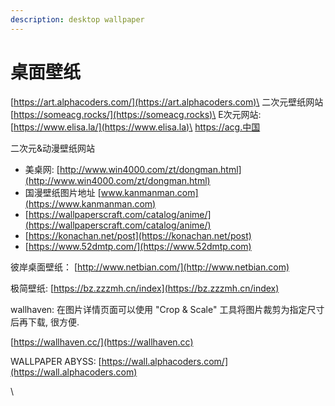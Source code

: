 ```yaml
---
description: desktop wallpaper
---
```


# 桌面壁纸

[https://art.alphacoders.com/](https://art.alphacoders.com)\
二次元壁纸网站 [https://someacg.rocks/](https://someacg.rocks)\
E次元网站: [https://www.elisa.la/](https://www.elisa.la)\
https://acg.中国

二次元&动漫壁纸网站

* 美桌网: [http://www.win4000.com/zt/dongman.html](http://www.win4000.com/zt/dongman.html)
* 国漫壁纸图片地址 [www.kanmanman.com](https://www.kanmanman.com)
* [https://wallpaperscraft.com/catalog/anime/](https://wallpaperscraft.com/catalog/anime/)
* [https://konachan.net/post](https://konachan.net/post)
* [https://www.52dmtp.com/](https://www.52dmtp.com)

彼岸桌面壁纸： [http://www.netbian.com/](http://www.netbian.com)

极简壁纸: [https://bz.zzzmh.cn/index](https://bz.zzzmh.cn/index)

wallhaven: 在图片详情页面可以使用 "Crop & Scale" 工具将图片裁剪为指定尺寸后再下载, 很方便.

[https://wallhaven.cc/](https://wallhaven.cc)

WALLPAPER ABYSS: [https://wall.alphacoders.com/](https://wall.alphacoders.com)

\
